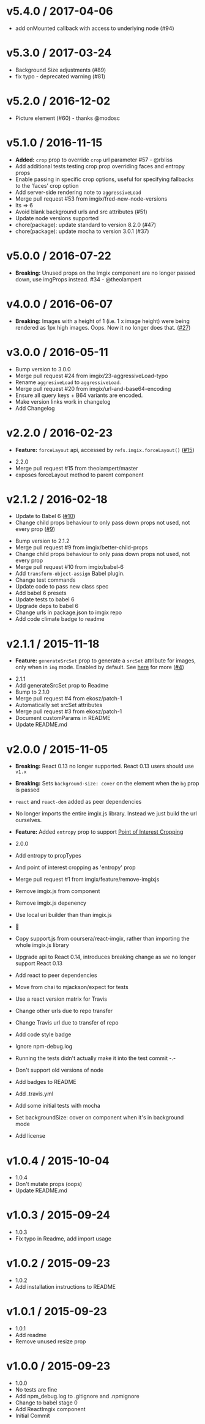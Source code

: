 
v5.4.0 / 2017-04-06
==================

  * add onMounted callback with access to underlying node (#94)

v5.3.0 / 2017-03-24
==================

  * Background Size adjustments (#89)
  * fix typo - deprecated warning (#81)

v5.2.0 / 2016-12-02
==================

  * Picture element (#60) - thanks @modosc

v5.1.0 / 2016-11-15
==================

 * **Added:** `crop` prop to override `crop` url parameter #57 - @rbliss
 * Add additional tests testing crop prop overriding faces and entropy props
 * Enable passing in specific crop options, useful for specifying fallbacks to the ‘faces’ crop option
 * Add server-side rendering note to `aggressiveLoad`
 * Merge pull request #53 from imgix/fred-new-node-versions
 * lts => 6
 * Avoid blank background urls and src attributes (#51)
 * Update node versions supported
 * chore(package): update standard to version 8.2.0 (#47)
 * chore(package): update mocha to version 3.0.1 (#37)


v5.0.0 / 2016-07-22
==================
  * **Breaking:** Unused props on the Imgix component are no longer passed down, use imgProps instead. #34 - @theolampert

v4.0.0 / 2016-06-07
==================

  * **Breaking:** Images with a height of 1 (i.e. 1 x image height) were being rendered as 1px high images. Oops. Now it no longer does that.  ([#27])

[#27]: https://github.com/imgix/react-imgix/pull/27

v3.0.0 / 2016-05-11
===================

  * Bump version to 3.0.0
  * Merge pull request #24 from imgix/23-aggressiveLoad-typo
  * Rename `aggresiveLoad` to `aggressiveLoad`.
  * Merge pull request #20 from imgix/url-and-base64-encoding
  * Ensure all query keys + B64 variants are encoded.
  * Make version links work in changelog
  * Add Changelog

v2.2.0 / 2016-02-23
===================

  * **Feature:** `forceLayout` api, accessed by `refs.imgix.forceLayout()` ([#15])

[#15]: https://github.com/imgix/react-imgix/pull/15


  * 2.2.0
  * Merge pull request #15 from theolampert/master
  * exposes forceLayout method to parent component

v2.1.2 / 2016-02-18
===================

  * Update to Babel 6 ([#10])
  * Change child props behaviour to only pass down props not used, not every prop ([#9])

[#10]: https://github.com/imgix/react-imgix/pull/10
[#9]: https://github.com/imgix/react-imgix/pull/9


  * Bump version to 2.1.2
  * Merge pull request #9 from imgix/better-child-props
  * Change child props behaviour to only pass down props not used, not every prop
  * Merge pull request #10 from imgix/babel-6
  * Add `transform-object-assign` Babel plugin.
  * Change test commands
  * Update code to pass new class spec
  * Add babel 6 presets
  * Update tests to babel 6
  * Upgrade deps to babel 6
  * Change urls in package.json to imgix repo
  * Add code climate badge to readme

v2.1.1 / 2015-11-18
===================

  * **Feature:** `generateSrcSet` prop to generate a `srcSet` attribute for images, only when in `img` mode. Enabled by default. See [here](https://css-tricks.com/responsive-images-youre-just-changing-resolutions-use-srcset/) for more ([#4])

[#4]: https://github.com/imgix/react-imgix/pull/4


  * 2.1.1
  * Add generateSrcSet prop to Readme
  * Bump to 2.1.0
  * Merge pull request #4 from ekosz/patch-1
  * Automatically set srcSet attributes
  * Merge pull request #3 from ekosz/patch-1
  * Document customParams in README
  * Update README.md

v2.0.0 / 2015-11-05
===================

  * **Breaking:** React 0.13 no longer supported. React 0.13 users should use `v1.x`
  * **Breaking:** Sets `background-size: cover` on the element when the `bg` prop is passed
  * `react` and `react-dom` added as peer dependencies
  * No longer imports the entire imgix.js library. Instead we just build the url ourselves.
  * **Feature:** Added `entropy` prop to support [Point of Interest Cropping](http://blog.imgix.com/2015/10/21/automatic-point-of-interest-cropping-with-imgix%202.html)



  * 2.0.0
  * Add entropy to propTypes
  * And point of interest cropping as 'entropy' prop
  * Merge pull request #1 from imgix/feature/remove-imgixjs
  * Remove imgix.js from component
  * Remove imgix.js depenency
  * Use local uri builder than than imgix.js
  * :art:
  * Copy support.js from coursera/react-imgix, rather than importing the whole imgix.js library
  * Upgrade api to React 0.14, introduces breaking change as we no longer support React 0.13
  * Add react to peer dependencies
  * Move from chai to mjackson/expect for tests
  * Use a react version matrix for Travis
  * Change other urls due to repo transfer
  * Change Travis url due to transfer of repo
  * Add code style badge
  * Ignore npm-debug.log
  * Running the tests didn't actually make it into the test commit -.-
  * Don't support old versions of node
  * Add badges to README
  * Add .travis.yml
  * Add some initial tests with mocha
  * Set backgroundSize: cover on component when it's in background mode
  * Add license

v1.0.4 / 2015-10-04
===================

  * 1.0.4
  * Don't mutate props (oops)
  * Update README.md

v1.0.3 / 2015-09-24
===================

  * 1.0.3
  * Fix typo in Readme, add import usage

v1.0.2 / 2015-09-23
===================

  * 1.0.2
  * Add installation instructions to README

v1.0.1 / 2015-09-23
===================

  * 1.0.1
  * Add readme
  * Remove unused resize prop

v1.0.0 / 2015-09-23
===================

  * 1.0.0
  * No tests are fine
  * Add npm_debug.log to .gitignore and .npmignore
  * Change to babel stage 0
  * Add ReactImgix component
  * Initial Commit

